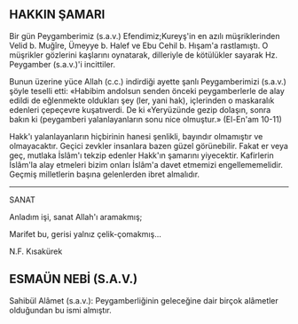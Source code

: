 ## HAKKIN ŞAMARI

Bir gün Peygamberimiz (s.a.v.) Efendimiz;Kureyş'in en azılı müşriklerinden Velid b. Muğîre, Ümeyye b. Halef ve Ebu Cehil b. Hışam'a rastla­mıştı. O müşrikler gözlerini kaşlarını oynatarak, dilleriyle de kötülükler sayarak Hz. Peygamber (s.a.v.)'i incittiler.

Bunun üzerine yüce Allah (c.c.) indirdiği ayet­te şanlı Peygamberimizi (s.a.v.) şöyle teselli etti: «Habibim andolsun senden önceki peygamberler­le de alay edildi de eğlenmekte oldukları şey (ler, yani hak), içlerinden o maskaralık edenleri çepe­çevre kuşatıverdi. De ki «Yeryüzünde gezip do­laşın, sonra bakın ki (peygamberi yalanlayanla­rın sonu nice olmuştur.» (El-En'am 10-11)

Hakk'ı yalanlayanların hiçbirinin hanesi şen­likli, bayındır olmamıştır ve olmayacaktır. Geçici zevkler insanlara bazen güzel görünebilir. Fakat er veya geç, mutlaka İslâm'ı tekzip edenler Hakk'ın şamarını yiyecektir. Kafirlerin İslâm'la alay etmeleri bizim onları İslâm'a davet etmemizi engellememelidir. Geçmiş milletlerin başına gelenlerden ibret almalıdır.

***

SANAT

Anladım işi, sanat Allah'ı aramakmış;

Marifet bu, gerisi yalnız çelik-çomakmış...

N.F. Kısakürek

## ESMAÜN NEBİ (S.A.V.)

Sahibül Alâmet (s.a.v.): Peygamberliğinin geleceğine dair birçok alâmetler olduğundan bu ismi almıştır.
